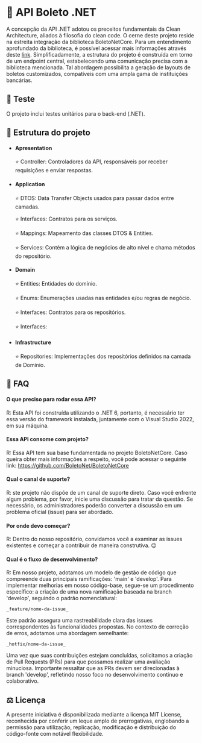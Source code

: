 
# 💸 API Boleto .NET

A concepção da API .NET adotou os preceitos fundamentais da Clean Architecture, aliados à filosofia do clean code.
O cerne deste projeto reside na estreita integração da biblioteca BoletoNetCore. Para um entendimento aprofundado da biblioteca, é possível acessar mais informações através deste [link](https://github.com/BoletoNet/BoletoNetCore). Simplificadamente, a estrutura do projeto é construída em torno de um endpoint central, estabelecendo uma comunicação precisa com a biblioteca mencionada. Tal abordagem possibilita a geração de layouts de boletos customizados, compatíveis com uma ampla gama de instituições bancárias.





## 🧪 Teste

O projeto inclui testes unitários para o back-end (.NET).


## 📁 Estrutura do projeto
- #### Apresentation  

  ⭐ Controller: Controladores da API, responsáveis por receber requisições e enviar respostas.

- #### Application

  ⭐ DTOS: Data Transfer Objects usados para passar dados entre camadas.
  
  ⭐ Interfaces: Contratos para os serviços.
         
  ⭐ Mappings: Mapeamento das classes DTOS & Entities.
   
  ⭐ Services: Contém a lógica de negócios de alto nível e chama métodos do repositório.

- #### Domain
   ⭐ Entities: Entidades do domínio.
     
   ⭐ Enums: Enumerações usadas nas entidades e/ou regras de negócio.

   ⭐ Interfaces: Contratos para os repositórios.

   ⭐ Interfaces:

- #### Infrastructure
    ⭐ Repositories: Implementações dos repositórios definidos na camada de Domínio.

## 🤔 FAQ

#### O que preciso para rodar essa API?
R: Esta API foi construída utilizando o .NET 6, portanto, é necessário ter essa versão do framework instalada, juntamente com o Visual Studio 2022, em sua máquina.

#### Essa API consome com projeto?
R: Essa API tem sua base fundamentada no projeto BoletoNetCore. Caso queira obter mais informações a respeito, você pode acessar o seguinte link: https://github.com/BoletoNet/BoletoNetCore

#### Qual o canal de suporte?
R: ste projeto não dispõe de um canal de suporte direto. Caso você enfrente algum problema, por favor, inicie uma discussão para tratar da questão. Se necessário, os administradores poderão converter a discussão em um problema oficial (issue) para ser abordado.

#### Por onde devo começar?
R: Dentro do nosso repositório, convidamos você a examinar as issues existentes e começar a contribuir de maneira construtiva. 😉

#### Qual é o fluxo de desenvolvimento?
R: Em nosso projeto, adotamos um modelo de gestão de código que compreende duas principais ramificações: 'main' e 'develop'. Para implementar melhorias em nosso código-base, segue-se um procedimento específico: a criação de uma nova ramificação baseada na branch 'develop', seguindo o padrão nomenclatural:
```
_feature/nome-da-issue_
```

Este padrão assegura uma rastreabilidade clara das issues correspondentes às funcionalidades propostas. No contexto de correção de erros, adotamos uma abordagem semelhante:

```
_hotfix/nome-da-issue_
```

Uma vez que suas contribuições estejam concluídas, solicitamos a criação de Pull Requests (PRs) para que possamos realizar uma avaliação minuciosa. Importante ressaltar que as PRs devem ser direcionadas à branch 'develop', refletindo nosso foco no desenvolvimento contínuo e colaborativo.

## ⚖️ Licença

A presente iniciativa é disponibilizada mediante a licença MIT License, reconhecida por conferir um leque amplo de prerrogativas, englobando a permissão para utilização, replicação, modificação e distribuição do código-fonte com notável flexibilidade.

